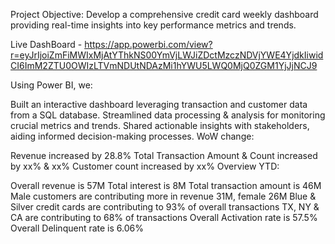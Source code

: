 Project Objective: Develop a comprehensive credit card weekly dashboard providing real-time insights into key performance metrics and trends.

Live DashBoard - https://app.powerbi.com/view?r=eyJrIjoiZmFiMWIxMjAtYThkNS00YmVjLWJiZDctMzczNDVjYWE4YjdkIiwidCI6ImM2ZTU0OWIzLTVmNDUtNDAzMi1hYWU5LWQ0MjQ0ZGM1YjJjNCJ9

Using Power BI, we:

Built an interactive dashboard leveraging transaction and customer data from a SQL database.
Streamlined data processing & analysis for monitoring crucial metrics and trends.
Shared actionable insights with stakeholders, aiding informed decision-making processes.
WoW change:

Revenue increased by 28.8%
Total Transaction Amount & Count increased by xx% & xx%
Customer count increased by xx%
Overview YTD:

Overall revenue is 57M
Total interest is 8M
Total transaction amount is 46M
Male customers are contributing more in revenue 31M, female 26M
Blue & Silver credit cards are contributing to 93% of overall transactions
TX, NY & CA are contributing to 68% of transactions
Overall Activation rate is 57.5%
Overall Delinquent rate is 6.06%
